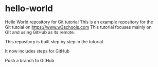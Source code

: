# hello-world

Hello World repository for Git tutorial
This is an example repository for the Git tutoial on <https://www.w3schools.com>
This tutorial focuses mainly on GIt and using GitHub as its remote.

This repository is built step by step in the tutorial.

It now includes steps for GitHub

Push a branch to GitHub
